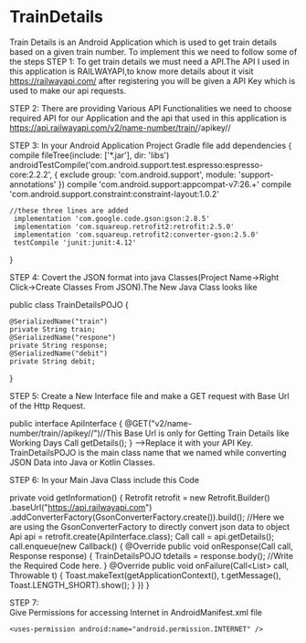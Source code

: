 # TrainDetails
Train Details is an Android Application which is used to get train details based on a given train number.
To implement this we need to follow some of the steps
STEP 1:
To get train details we must need a API.The API I used in this application is RAILWAYAPI,to know more details about it
visit  https://railwayapi.com/ 
after registering you will be given a API Key which is used to make our api requests.

STEP 2:
There are providing Various API Functionalities we need to choose required API for our Application and the api that used in this application is
https://api.railwayapi.com/v2/name-number/train/<name or number>/apikey/<apikey>/ 
        
STEP 3:
In your Android Application Project Gradle file add
dependencies {
    compile fileTree(include: ['*.jar'], dir: 'libs')
    androidTestCompile('com.android.support.test.espresso:espresso-core:2.2.2', {
        exclude group: 'com.android.support', module: 'support-annotations'
    })
    compile 'com.android.support:appcompat-v7:26.+'
    compile 'com.android.support.constraint:constraint-layout:1.0.2'
 
    //these three lines are added 
     implementation 'com.google.code.gson:gson:2.8.5'
     implementation 'com.squareup.retrofit2:retrofit:2.5.0'
     implementation 'com.squareup.retrofit2:converter-gson:2.5.0'
     testCompile 'junit:junit:4.12'
}
        
STEP 4:
Covert the JSON format into java Classes(Project Name->Right Click->Create Classes From JSON).The New Java Class looks like

public class TrainDetailsPOJO {
 
    @SerializedName("train")
    private String train;
    @SerializedName("respone")
    private String response;
    @SerializedName("debit")
    private String debit;
}


STEP 5:
Create a New Interface file and make a GET request with Base Url of the Http Request.

public interface ApiInterface {
    @GET("v2/name-number/train/<name or number>/apikey/<apikey>/")//This Base Url is only for Getting Train Details like Working Days
    Call<TrainDetailsPOJO> getDetails();
}
<apikey>-->Replace it with your API Key.
TrainDetailsPOJO is the main class name that we named while converting JSON Data into Java or Kotlin Classes.
        
STEP 6:
In your Main Java Class include this Code

private void getInformation() {
        Retrofit retrofit = new Retrofit.Builder()
                .baseUrl("https://api.railwayapi.com")
                .addConverterFactory(GsonConverterFactory.create()).build();
                //Here we are using the GsonConverterFactory to directly convert json data to object    
        Api api = retrofit.create(ApiInterface.class);
        Call<TrainDetailsPOJO> call = api.getDetails();
        call.enqueue(new Callback<TrainDetailsPOJO>() {
            @Override
            public void onResponse(Call<TrainDetailsPOJO> call, Response<TrainDetailsPOJO> response) {
                TrainDetailsPOJO tdetails = response.body();
                 //Write the Required Code here.
                 }
            @Override
            public void onFailure(Call<List<Hero>> call, Throwable t) {
                Toast.makeText(getApplicationContext(), t.getMessage(), Toast.LENGTH_SHORT).show();            }
        })
        }
        
STEP 7:    
 Give Permissions for accessing Internet in AndroidManifest.xml file
  <!-- the internet permission --> 
    <uses-permission android:name="android.permission.INTERNET" />







